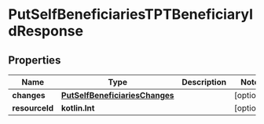 
# PutSelfBeneficiariesTPTBeneficiaryIdResponse

## Properties
| Name | Type | Description | Notes |
| ------------ | ------------- | ------------- | ------------- |
| **changes** | [**PutSelfBeneficiariesChanges**](PutSelfBeneficiariesChanges.md) |  |  [optional] |
| **resourceId** | **kotlin.Int** |  |  [optional] |



